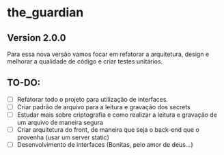 # the_guardian
## Version 2.0.0

Para essa nova versão vamos focar em refatorar a arquitetura, design e melhorar a qualidade de código e criar testes unitários.

## TO-DO:

- [ ] Refatorar todo o projeto para utilização de interfaces.
- [ ] Criar padrão de arquivo para a leitura e gravação dos secrets
- [ ] Estudar mais sobre criptografia e como realizar a leitura e gravação de um arquivo de maneira segura
- [ ] Criar arquitetura do front, de maneira que seja o back-end que o provenha (usar um server static)
- [ ] Desenvolvimento de interfaces (Bonitas, pelo amor de deus...)

